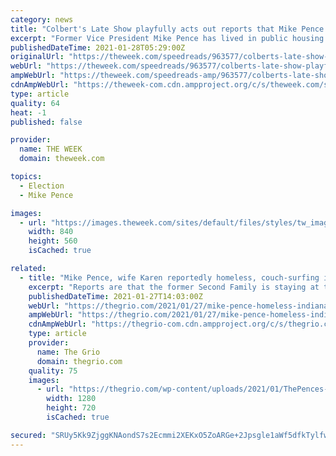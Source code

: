 ```yaml
---
category: news
title: "Colbert's Late Show playfully acts out reports that Mike Pence is 'couch-surfing' in Indiana"
excerpt: "Former Vice President Mike Pence has lived in public housing since 2013, first the Indiana governor's mansion and then the vice presidential residence at the Naval Observatory. In fact, he and his wife,"
publishedDateTime: 2021-01-28T05:29:00Z
originalUrl: "https://theweek.com/speedreads/963577/colberts-late-show-playfully-acts-reports-that-mike-pence-couchsurfing-indiana"
webUrl: "https://theweek.com/speedreads/963577/colberts-late-show-playfully-acts-reports-that-mike-pence-couchsurfing-indiana"
ampWebUrl: "https://theweek.com/speedreads-amp/963577/colberts-late-show-playfully-acts-reports-that-mike-pence-couchsurfing-indiana"
cdnAmpWebUrl: "https://theweek-com.cdn.ampproject.org/c/s/theweek.com/speedreads-amp/963577/colberts-late-show-playfully-acts-reports-that-mike-pence-couchsurfing-indiana"
type: article
quality: 64
heat: -1
published: false

provider:
  name: THE WEEK
  domain: theweek.com

topics:
  - Election
  - Mike Pence

images:
  - url: "https://images.theweek.com/sites/default/files/styles/tw_image_6_4/public/screen_shot_2021-01-27_at_11.01.40_pm.png?itok=dDCckf65"
    width: 840
    height: 560
    isCached: true

related:
  - title: "Mike Pence, wife Karen reportedly homeless, couch-surfing in Indiana"
    excerpt: "Reports are that the former Second Family is staying at the Indiana governor's cabin or crashing with kinfolk back in their home state."
    publishedDateTime: 2021-01-27T14:03:00Z
    webUrl: "https://thegrio.com/2021/01/27/mike-pence-homeless-indiana/"
    ampWebUrl: "https://thegrio.com/2021/01/27/mike-pence-homeless-indiana/amp/"
    cdnAmpWebUrl: "https://thegrio-com.cdn.ampproject.org/c/s/thegrio.com/2021/01/27/mike-pence-homeless-indiana/amp/"
    type: article
    provider:
      name: The Grio
      domain: thegrio.com
    quality: 75
    images:
      - url: "https://thegrio.com/wp-content/uploads/2021/01/ThePences-scaled.jpg"
        width: 1280
        height: 720
        isCached: true

secured: "SRUy5Kk9ZjggKNAondS7s2Ecmmi2XEKxO5ZoARGe+2Jpsgle1aWf5dfkTylfwyc8vI9mh2PMmv8u5xIHr9oHPzxaGStM60/A7aRboxXihoUOey8xlSb8uO3s+a8Y5nPpLQQJUNJ8XvvabKVMjmscXd7I6RWc8KRWkVThBsLj0Alm5Fh0Bnt1qgQak+H/rEJFAqbxBFl0F3N1sJeKt5mO9RHdrHQKIeohUC8FkEBItnUTqnN/wVjUeVFnJ4R4mcuLI/CByTqv/36qTq4nrz4UyF0gwX1Lmi1OBfh5rNzgMbkv00W4VLKRvTwqLpW+Fq4FUgASZm/qn36UDJiHfT32dCJ5qYVf2aL97fFKsC9xdrE=;J2KPzb+evDdteI5tkN0zqA=="
---
```


